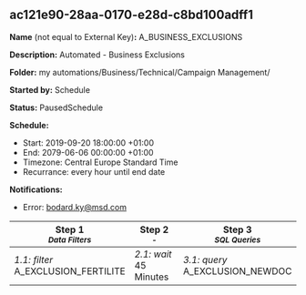 ## ac121e90-28aa-0170-e28d-c8bd100adff1

**Name** (not equal to External Key)**:** A_BUSINESS_EXCLUSIONS

**Description:** Automated - Business Exclusions

**Folder:** my automations/Business/Technical/Campaign Management/

**Started by:** Schedule

**Status:** PausedSchedule

**Schedule:**

* Start: 2019-09-20 18:00:00 +01:00
* End: 2079-06-06 00:00:00 +01:00
* Timezone: Central Europe Standard Time
* Recurrance: every hour until end date

**Notifications:**

* Error: bodard.ky@msd.com

| Step 1<br>_<small>Data Filters</small>_ | Step 2<br>_<small>-</small>_ | Step 3<br>_<small>SQL Queries</small>_ |
| --- | --- | --- |
| _1.1: filter_<br>A_EXCLUSION_FERTILITE | _2.1: wait_<br>45 Minutes | _3.1: query_<br>A_EXCLUSION_NEWDOC |

